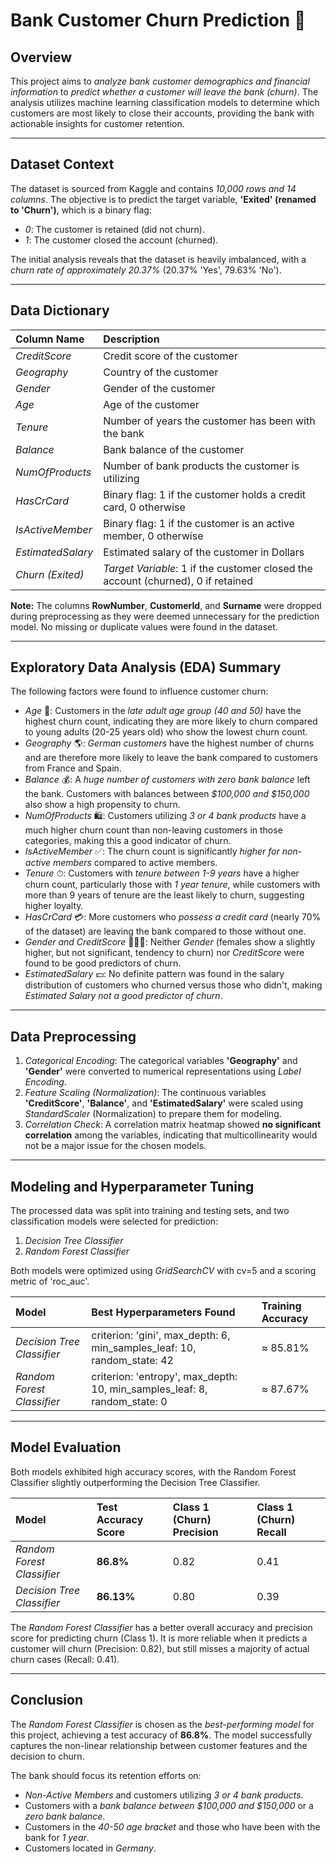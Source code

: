 # Bank Customer Churn Prediction 🏦

## Overview

This project aims to *analyze bank customer demographics and financial information* to *predict whether a customer will leave the bank (churn)*. The analysis utilizes machine learning classification models to determine which customers are most likely to close their accounts, providing the bank with actionable insights for customer retention.

---

## Dataset Context

The dataset is sourced from Kaggle and contains *10,000 rows and 14 columns*. The objective is to predict the target variable, **'Exited' (renamed to 'Churn')**, which is a binary flag:
* *0*: The customer is retained (did not churn).
* *1*: The customer closed the account (churned).

The initial analysis reveals that the dataset is heavily imbalanced, with a *churn rate of approximately 20.37%* (20.37% 'Yes', 79.63% 'No').

---

## Data Dictionary

| Column Name | Description |
| :--- | :--- |
| *CreditScore* | Credit score of the customer |
| *Geography* | Country of the customer |
| *Gender* | Gender of the customer |
| *Age* | Age of the customer |
| *Tenure* | Number of years the customer has been with the bank |
| *Balance* | Bank balance of the customer |
| *NumOfProducts* | Number of bank products the customer is utilizing |
| *HasCrCard* | Binary flag: 1 if the customer holds a credit card, 0 otherwise |
| *IsActiveMember* | Binary flag: 1 if the customer is an active member, 0 otherwise |
| *EstimatedSalary* | Estimated salary of the customer in Dollars |
| *Churn (Exited)* | *Target Variable*: 1 if the customer closed the account (churned), 0 if retained |

**Note:** The columns **RowNumber**, **CustomerId**, and **Surname** were dropped during preprocessing as they were deemed unnecessary for the prediction model. No missing or duplicate values were found in the dataset.

---

## Exploratory Data Analysis (EDA) Summary

The following factors were found to influence customer churn:

* *Age* 👵: Customers in the *late adult age group (40 and 50)* have the highest churn count, indicating they are more likely to churn compared to young adults (20-25 years old) who show the lowest churn count.
* *Geography* 🌎: *German customers* have the highest number of churns and are therefore more likely to leave the bank compared to customers from France and Spain.
* *Balance* 💰: A *huge number of customers with zero bank balance* left the bank. Customers with balances between *$100,000 and $150,000* also show a high propensity to churn.
* *NumOfProducts* 🛍: Customers utilizing *3 or 4 bank products* have a much higher churn count than non-leaving customers in those categories, making this a good indicator of churn.
* *IsActiveMember* ✅: The churn count is significantly *higher for non-active members* compared to active members.
* *Tenure* ⏱: Customers with *tenure between 1-9 years* have a higher churn count, particularly those with *1 year tenure*, while customers with more than 9 years of tenure are the least likely to churn, suggesting higher loyalty.
* *HasCrCard* 💳: More customers who *possess a credit card* (nearly 70% of the dataset) are leaving the bank compared to those without one.
* *Gender and CreditScore* 🧑‍🤝‍🧑: Neither *Gender* (females show a slightly higher, but not significant, tendency to churn) nor *CreditScore* were found to be good predictors of churn.
* *EstimatedSalary* 💵: No definite pattern was found in the salary distribution of customers who churned versus those who didn't, making *Estimated Salary not a good predictor of churn*.

---

## Data Preprocessing

1.  *Categorical Encoding*: The categorical variables **'Geography'** and **'Gender'** were converted to numerical representations using *Label Encoding*.
2.  *Feature Scaling (Normalization)*: The continuous variables **'CreditScore'**, **'Balance'**, and **'EstimatedSalary'** were scaled using *StandardScaler* (Normalization) to prepare them for modeling.
3.  *Correlation Check*: A correlation matrix heatmap showed **no significant correlation** among the variables, indicating that multicollinearity would not be a major issue for the chosen models.

---

## Modeling and Hyperparameter Tuning

The processed data was split into training and testing sets, and two classification models were selected for prediction:

1.  *Decision Tree Classifier*
2.  *Random Forest Classifier*

Both models were optimized using *GridSearchCV* with cv=5 and a scoring metric of 'roc_auc'.

| Model | Best Hyperparameters Found | Training Accuracy |
| :--- | :--- | :--- |
| *Decision Tree Classifier* | criterion: 'gini', max_depth: 6, min_samples_leaf: 10, random_state: 42 | ≈ 85.81% |
| *Random Forest Classifier* | criterion: 'entropy', max_depth: 10, min_samples_leaf: 8, random_state: 0 | ≈ 87.67% |

---

## Model Evaluation

Both models exhibited high accuracy scores, with the Random Forest Classifier slightly outperforming the Decision Tree Classifier.

| Model | Test Accuracy Score | Class 1 (Churn) Precision | Class 1 (Churn) Recall |
| :--- | :--- | :--- | :--- |
| *Random Forest Classifier* | **86.8%** | 0.82 | 0.41 |
| *Decision Tree Classifier* | **86.13%** | 0.80 | 0.39 |

The *Random Forest Classifier* has a better overall accuracy and precision score for predicting churn (Class 1). It is more reliable when it predicts a customer will churn (Precision: 0.82), but still misses a majority of actual churn cases (Recall: 0.41).

---

## Conclusion

The *Random Forest Classifier* is chosen as the *best-performing model* for this project, achieving a test accuracy of **86.8%**. The model successfully captures the non-linear relationship between customer features and the decision to churn.

The bank should focus its retention efforts on:
* *Non-Active Members* and customers utilizing *3 or 4 bank products*.
* Customers with a *bank balance between $100,000 and $150,000* or a *zero bank balance*.
* Customers in the *40-50 age bracket* and those who have been with the bank for *1 year*.
* Customers located in *Germany*.
